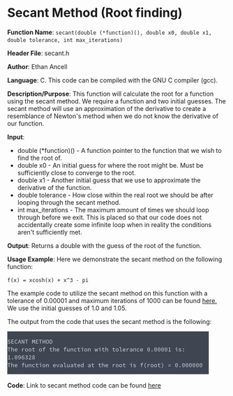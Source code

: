 # Secant Method (Root finding)
**Function Name**: ```secant(double (*function)(), double x0, double x1, double tolerance, int max_iterations)```

**Header File**: secant.h

**Author**: Ethan Ancell

**Language**: C. This code can be compiled with the GNU C compiler (gcc).

**Description/Purpose**: This function will calculate the root for a function using the secant method. We require a function and two initial guesses. The secant method will use an approximation of the derivative to create a resemblance of Newton's method when we do not know the derivative of our function.

**Input**:
* double (\*function)() - A function pointer to the function that we wish to find the root of.
* double x0 - An initial guess for where the root might be. Must be sufficiently close to converge to the root.
* double x1 - Another initial guess that we use to approximate the derivative of the function.
* double tolerance - How close within the real root we should be after looping through the secant method.
* int max_iterations - The maximum amount of times we should loop through before we exit. This is placed so that our code does not accidentally create some infinite loop when in reality the conditions aren't sufficiently met.

**Output**: Returns a double with the guess of the root of the function.

**Usage Example**: Here we demonstrate the secant method on the following function:
```
f(x) = xcosh(x) + x^3 - pi
```

The example code to utilize the secant method on this function with a tolerance of 0.00001 and maximum iterations of 1000 can be found [here.](https://github.com/ethanancell/math4610/blob/master/shared_library/function_examples/secant_root.c) We use the initial guesses of 1.0 and 1.05.

The output from the code that uses the secant method is the following:

![Console Output Picture](../images/s3_t2_cmdoutput.png)

**Code**: Link to secant method code can be found [here](https://github.com/ethanancell/math4610/blob/master/shared_library/src/secant.c)
